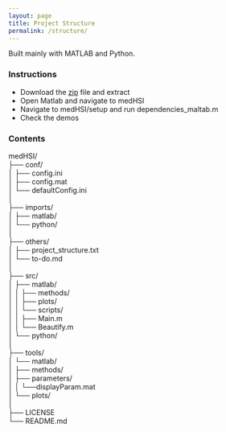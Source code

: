 ```yaml
---
layout: page
title: Project Structure
permalink: /structure/
---
```


Built mainly with MATLAB and Python.

### Instructions

- Download the [zip](https://github.com/foxelas/medHSI/archive/refs/heads/main.zip) file and extract
- Open Matlab and navigate to medHSI
- Navigate to medHSI/setup and run dependencies_maltab.m
- Check the demos

### Contents

medHSI/  
├── conf/  
│ ├── config.ini  
│ ├── config.mat  
│ └── defaultConfig.ini  
│  
├── imports/  
│ ├── matlab/  
│ └── python/  
│  
├── others/  
│ ├── project_structure.txt  
│ └── to-do.md  
│  
├── src/  
│ ├── matlab/  
│ │ ├── methods/  
│ │ ├── plots/  
│ │ └── scripts/  
│ │ ├── Main.m  
│ │ └── Beautify.m  
│ └── python/  
│  
├── tools/  
│ └── matlab/  
│ ├── methods/  
│ ├── parameters/  
│ │ └──displayParam.mat  
│ └── plots/  
│  
├── LICENSE  
└── README.md
